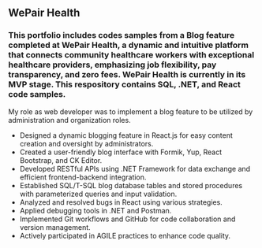 <h2 >WePair Health</h2>
<h3>This portfolio includes codes samples from a Blog feature completed at WePair Health, a dynamic and intuitive platform that connects 
community healthcare workers with exceptional healthcare providers, emphasizing job flexibility, pay transparency, and zero fees. WePair Health is 
currently in its MVP stage. This respository contains SQL, .NET, and React code samples.</h3>

<p>My role as web developer was to implement a blog feature to be utilized by administration and organization roles.</p>
<ul>
  <li>Designed a dynamic blogging feature in React.js for easy content creation and oversight by administrators.</li>
  <li>Created a user-friendly blog interface with Formik, Yup, React Bootstrap, and CK Editor.</li>
  <li>Developed RESTful APIs using .NET Framework for data exchange and efficient frontend-backend integration.</li>
  <li>Established SQL/T-SQL blog database tables and stored procedures with parameterized queries and input validation.</li>
  <li>Analyzed and resolved bugs in React using various strategies.</li>
  <li>Applied debugging tools in .NET and Postman.</li>
  <li>Implemented Git workflows and GitHub for code collaboration and version management.</li>
  <li>Actively participated in AGILE practices to enhance code quality.</li>
</ul>
